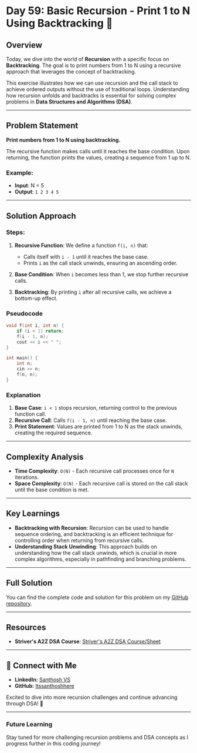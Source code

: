 # Day 59: Basic Recursion - Print 1 to N Using Backtracking 🚀

## Overview
Today, we dive into the world of **Recursion** with a specific focus on **Backtracking**. The goal is to print numbers from 1 to N using a recursive approach that leverages the concept of backtracking.

This exercise illustrates how we can use recursion and the call stack to achieve ordered outputs without the use of traditional loops. Understanding how recursion unfolds and backtracks is essential for solving complex problems in **Data Structures and Algorithms (DSA)**.

---

## Problem Statement
**Print numbers from 1 to N using backtracking.**

The recursive function makes calls until it reaches the base condition. Upon returning, the function prints the values, creating a sequence from 1 up to N.

### Example:
- **Input**: N = 5
- **Output**: `1 2 3 4 5`

---

## Solution Approach

### Steps:
1. **Recursive Function**: We define a function `f(i, n)` that:
   - Calls itself with `i - 1` until it reaches the base case.
   - Prints `i` as the call stack unwinds, ensuring an ascending order.
   
2. **Base Condition**: When `i` becomes less than 1, we stop further recursive calls.

3. **Backtracking**: By printing `i` after all recursive calls, we achieve a bottom-up effect.

### Pseudocode
```cpp
void f(int i, int n) {
    if (i < 1) return;
    f(i - 1, n);
    cout << i << " ";
}

int main() {
    int n;
    cin >> n;
    f(n, n);
}
```

### Explanation
1. **Base Case**: `i < 1` stops recursion, returning control to the previous function call.
2. **Recursive Call**: Calls `f(i - 1, n)` until reaching the base case.
3. **Print Statement**: Values are printed from 1 to N as the stack unwinds, creating the required sequence.

---

## Complexity Analysis
- **Time Complexity**: `O(N)` - Each recursive call processes once for `N` iterations.
- **Space Complexity**: `O(N)` - Each recursive call is stored on the call stack until the base condition is met.

---

## Key Learnings
- **Backtracking with Recursion**: Recursion can be used to handle sequence ordering, and backtracking is an efficient technique for controlling order when returning from recursive calls.
- **Understanding Stack Unwinding**: This approach builds on understanding how the call stack unwinds, which is crucial in more complex algorithms, especially in pathfinding and branching problems.

---

## Full Solution
You can find the complete code and solution for this problem on my [GitHub repository](https://github.com/Itssanthoshhere/Data-Structures-and-Algorithms/blob/main/C%2B%2B%20with%20DSA-learning-journey/Day59%20-%20Basic%20Recursion%20Problems%20-%20Print%201%20to%20N%20using%20Backtracking/Print_1_to_N_using_Backtracking.cpp).

---

## Resources
- **Striver's A2Z DSA Course**: [Striver's A2Z DSA Course/Sheet](https://takeuforward.org/strivers-a2z-dsa-course/strivers-a2z-dsa-course-sheet-2)

---

## 🔗 Connect with Me
- **LinkedIn:** [Santhosh VS](https://www.linkedin.com/in/thesanthoshvs/)
- **GitHub:** [Itssanthoshhere](https://github.com/Itssanthoshhere)

Excited to dive into more recursion challenges and continue advancing through DSA! 🌱

---

### Future Learning
Stay tuned for more challenging recursion problems and DSA concepts as I progress further in this coding journey!
